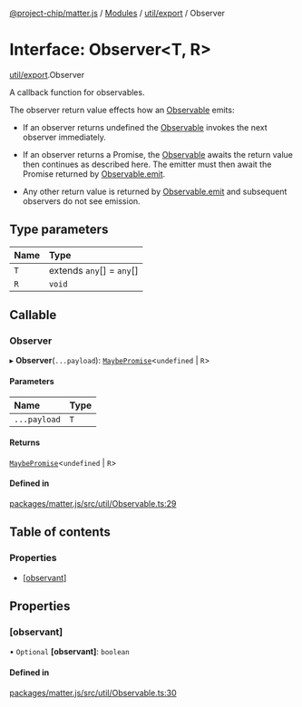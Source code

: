 [@project-chip/matter.js](../README.md) / [Modules](../modules.md) / [util/export](../modules/util_export.md) / Observer

# Interface: Observer\<T, R\>

[util/export](../modules/util_export.md).Observer

A callback function for observables.

The observer return value effects how an [Observable](../modules/util_export.md#observable) emits:

  - If an observer returns undefined the [Observable](../modules/util_export.md#observable) invokes the next observer immediately.

  - If an observer returns a Promise, the [Observable](../modules/util_export.md#observable) awaits the return value then continues as
    described here.  The emitter must then await the Promise returned by [Observable.emit](util_export.Observable.md#emit).

  - Any other return value is returned by [Observable.emit](util_export.Observable.md#emit) and subsequent observers do not see emission.

## Type parameters

| Name | Type |
| :------ | :------ |
| `T` | extends `any`[] = `any`[] |
| `R` | `void` |

## Callable

### Observer

▸ **Observer**(`...payload`): [`MaybePromise`](../modules/util_export.md#maybepromise)\<`undefined` \| `R`\>

#### Parameters

| Name | Type |
| :------ | :------ |
| `...payload` | `T` |

#### Returns

[`MaybePromise`](../modules/util_export.md#maybepromise)\<`undefined` \| `R`\>

#### Defined in

[packages/matter.js/src/util/Observable.ts:29](https://github.com/project-chip/matter.js/blob/904d0c9b952b91f28a21803759c5e5c66ee4d272/packages/matter.js/src/util/Observable.ts#L29)

## Table of contents

### Properties

- [[observant]](util_export.Observer.md#[observant])

## Properties

### [observant]

• `Optional` **[observant]**: `boolean`

#### Defined in

[packages/matter.js/src/util/Observable.ts:30](https://github.com/project-chip/matter.js/blob/904d0c9b952b91f28a21803759c5e5c66ee4d272/packages/matter.js/src/util/Observable.ts#L30)
